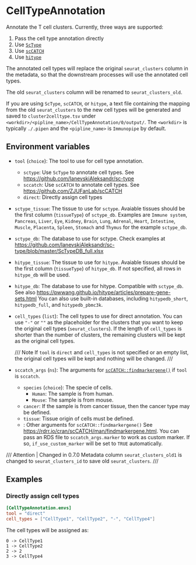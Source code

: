 # CellTypeAnnotation

Annotate the T cell clusters. Currently, three ways are supported:

1. Pass the cell type annotation directly
2. Use [`ScType`][1]
3. Use [`scCATCH`][2]
4. Use [`hitype`][4]

The annotated cell types will replace the original `seurat_clusters` column in the metadata, so that the downstream processes will use the annotated cell types.

The old `seurat_clusters` column will be renamed to `seurat_clusters_old`.

If you are using `ScType`, `scCATCH`, or `hitype`, a text file containing the mapping from the old `seurat_clusters` to the new cell types will be generated and saved to `cluster2celltype.tsv` under `<workdir>/<pipline_name>/CellTypeAnnotation/0/output/`. The `<workdir>` is typically `./.pipen` and the `<pipline_name>` is `Immunopipe` by default.

## Environment variables

- `tool` (`choice`): The tool to use for cell type annotation.
    - `sctype`: Use `ScType` to annotate cell types.
       See <https://github.com/IanevskiAleksandr/sc-type>
    - `sccatch`: Use `scCATCH` to annotate cell types.
       See <https://github.com/ZJUFanLab/scCATCH>
    - `direct`: Directly assign cell types
- `sctype_tissue`: The tissue to use for `sctype`.
   Avaiable tissues should be the first column (`tissueType`) of `sctype_db`.
   Examples are `Immune system`, `Pancreas`, `Liver`, `Eye`, `Kidney`,
   `Brain`, `Lung`, `Adrenal`, `Heart`, `Intestine`, `Muscle`,
   `Placenta`, `Spleen`, `Stomach` and `Thymus` for the example `sctype_db`.
- `sctype_db`: The database to use for sctype.
   Check examples at <https://github.com/IanevskiAleksandr/sc-type/blob/master/ScTypeDB_full.xlsx>
- `hitype_tissue`: The tissue to use for `hitype`.
   Avaiable tissues should be the first column (`tissueType`) of `hitype_db`.
   If not specified, all rows in `hitype_db` will be used.
- `hitype_db`: The database to use for hitype.
   Compatible with `sctype_db`.
   See also https://pwwang.github.io/hitype/articles/prepare-gene-sets.html
   You can also use built-in databases, including `hitypedb_short`, `hitypedb_full`, and `hitypedb_pbmc3k`.
- `cell_types` (`list`): The cell types to use for direct annotation. You can use `"-"` or `""` as the placeholder for the clusters that you want to keep the original cell types (`seurat_clusters`). If the length of `cell_types` is shorter than the number of clusters, the remaining clusters will be kept as the original cell types.

    /// Note
    If `tool` is `direct` and `cell_types` is not specified or an empty list, the original cell types will be kept and nothing will be changed.
    ///

- `sccatch_args` (`ns`): The arguments for [`scCATCH::findmarkergene()`][3] if `tool` is `sccatch`.
    - `species` (`choice`): The specie of cells.
        - `Human`: The sample is from human.
        - `Mouse`: The sample is from mouse.
    - `cancer`: If the sample is from cancer tissue, then the cancer type may be defined.
    - `tissue`: Tissue origin of cells must be defined.
    - <more>: Other arguments for `scCATCH::findmarkergene()`
       See <https://rdrr.io/cran/scCATCH/man/findmarkergene.html>.
       You can pass an RDS file to `sccatch_args.marker` to work as custom marker. If so,
       `if_use_custom_marker` will be set to `TRUE` automatically.

/// Attention | Changed in 0.7.0
Metadata column `seurat_clusters_old1` is changed to `seurat_clusters_id` to save old `seurat_clusters`.
///

## Examples

### Directly assign cell types

```toml
[CellTypeAnnotation.envs]
tool = "direct"
cell_types = ["CellType1", "CellType2", "-", "CellType4"]
```

The cell types will be assigned as:

```
0 -> CellType1
1 -> CellType2
2 -> 2
3 -> CellType4
```

[1]: https://github.com/IanevskiAleksandr/sc-type
[2]: https://github.com/ZJUFanLab/scCATCH
[3]: https://rdrr.io/github/ZJUFanLab/scCATCH/man/findmarkergene.html
[4]: https://github.com/pwwang/hitype
